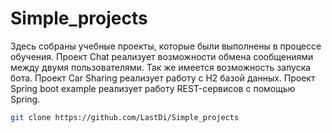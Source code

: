 # Simple_projects
Здесь собраны учебные проекты, которые были выполнены в процессе обучения.
Проект Chat реализует возможности обмена сообщениями между двумя пользователями. Так же имеется возможность запуска бота.
Проект Car Sharing реализует работу с H2 базой данных.
Проект Spring boot example реализует работу REST-сервисов с помощью Spring.


```bash
git clone https://github.com/LastDi/Simple_projects
```
